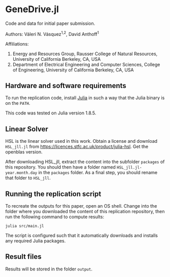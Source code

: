 # GeneDrive.jl

Code and data for initial paper submission.

Authors: Váleri N. Vásquez<sup>1,2</sup>, David Anthoff<sup>1</sup>

Affiliations: 
1. Energy and Resources Group, Rausser College of Natural Resources, University of California Berkeley, CA, USA
2. Department of Electrical Engineering and Computer Sciences, College of Engineering, University of California Berkeley, CA, USA

## Hardware and software requirements

To run the replication code, install [Julia](http://julialang.org/) in such a way that the Julia binary is on the `PATH`. 

This code was tested on Julia version 1.8.5.

## Linear Solver

HSL is the linear solver used in this work. Obtain a license and download `HSL_jll.jl` from https://licences.stfc.ac.uk/product/julia-hsl. Get the openblas version.

After downloading HSL_jll, extract the content into the subfolder `packages` of this repository. You should then have a folder named `HSL_jll.jl-year.month.day` in the `packages` folder. As a final step, you should rename that folder to `HSL_jll`.

## Running the replication script

To recreate the outputs for this paper, open an OS shell. Change into the folder where you downloaded the content of this replication repository, then run the following command to compute results:

```
julia src/main.jl
```

The script is configured such that it automatically downloads and installs any required Julia packages.

## Result files

Results will be stored in the folder `output`.
